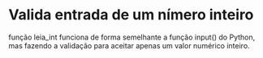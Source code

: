 # Valida entrada de um nímero inteiro

função leia_int funciona de forma semelhante a função input() do Python, mas fazendo a validação para aceitar apenas um valor numérico
inteiro.
